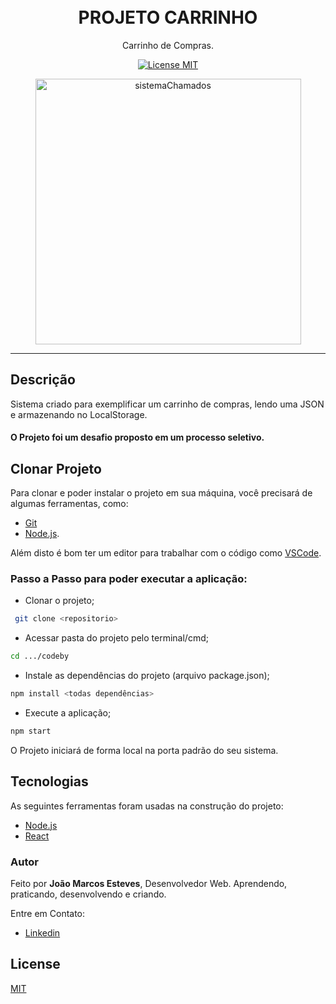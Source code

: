 <h1 align="center">
<br>
PROJETO CARRINHO 
</h1>

<p align="center">Carrinho de Compras.</p>

<p align="center">
  <a href="https://opensource.org/licenses/MIT">
    <img src="https://img.shields.io/badge/License-MIT-blue.svg" alt="License MIT">
  </a>
</p>

<div align="center" >
  <img src="src/Assets/readme/ProjetoCarrinho.gif" alt="sistemaChamados" height="425">
</div>

<hr />

## Descrição

Sistema criado para exemplificar um carrinho de compras, lendo uma JSON e armazenando no LocalStorage.

#### **O Projeto foi um desafio proposto em um processo seletivo.**

## Clonar Projeto

Para clonar e poder instalar o projeto em sua máquina, você precisará de algumas ferramentas, como:

- [Git](https://git-scm.com)
- [Node.js](https://nodejs.org/en/).

Além disto é bom ter um editor para trabalhar com o código como [VSCode](https://code.visualstudio.com/).

### Passo a Passo para poder executar a aplicação:

- Clonar o projeto;

```bash
 git clone <repositorio>
```

- Acessar pasta do projeto pelo terminal/cmd;

```bash
cd .../codeby
```

- Instale as dependências do projeto (arquivo package.json);

```bash
npm install <todas dependências>
```

- Execute a aplicação;

```bash
npm start
```

O Projeto iniciará de forma local na porta padrão do seu sistema.

## Tecnologias

As seguintes ferramentas foram usadas na construção do projeto:

- [Node.js](https://nodejs.org/en/)
- [React](https://pt-br.reactjs.org/)

### Autor

Feito por **João Marcos Esteves**, Desenvolvedor Web.
Aprendendo, praticando, desenvolvendo e criando.

Entre em Contato:

- [Linkedin](https://www.linkedin.com/in/joao-marcos-esteves-pereira-a5b2b317a)

## License

[MIT](https://choosealicense.com/licenses/mit/)
